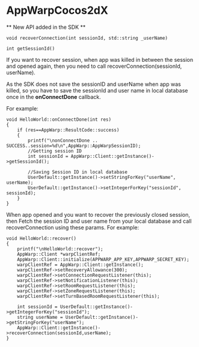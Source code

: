 AppWarpCocos2dX
===============

** New API added in the SDK **
```
void recoverConnection(int sessionId, std::string _userName)
        
int getSessionId()
```

If you want to recover session, when app was killed in between the session and opened again, then you need to call recoverConnection(sessionId, userName).

As the SDK does not save the sessionID and userName when app was killed, so you have to save the sessionId and user name in local database once in the **onConnectDone** callback.

For example:

```
void HelloWorld::onConnectDone(int res)
{
    if (res==AppWarp::ResultCode::success)
    {
        printf("\nonConnectDone .. SUCCESS..session=%d\n",AppWarp::AppWarpSessionID);
        //Getting session ID
        int sessionId = AppWarp::Client::getInstance()->getSessionId();
        
        //Saving Session ID in local database
        UserDefault::getInstance()->setStringForKey("userName", userName);
        UserDefault::getInstance()->setIntegerForKey("sessionId", sessionId);
    }
}
```

When app opened and you want to recover the previously closed session, then Fetch the session ID and user name from your local database and call recoverConnection using these params. For example:

```
void HelloWorld::recover()
{
    printf("\nHelloWorld::recover");
    AppWarp::Client *warpClientRef;
    AppWarp::Client::initialize(APPWARP_APP_KEY,APPWARP_SECRET_KEY);
    warpClientRef = AppWarp::Client::getInstance();
    warpClientRef->setRecoveryAllowance(300);
    warpClientRef->setConnectionRequestListener(this);
    warpClientRef->setNotificationListener(this);
    warpClientRef->setRoomRequestListener(this);
    warpClientRef->setZoneRequestListener(this);
    warpClientRef->setTurnBasedRoomRequestListener(this);
    
    int sessionId = UserDefault::getInstance()->getIntegerForKey("sessionId");
    string userName = UserDefault::getInstance()->getStringForKey("userName");
    AppWarp::Client::getInstance()->recoverConnection(sessionId,userName);
}
```



